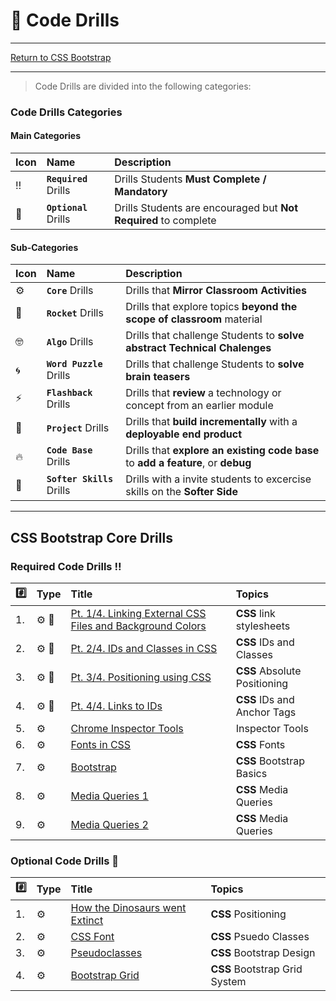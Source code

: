 # :dart: Code Drills

<hr>

[Return to CSS Bootstrap](../../../README.md#css-bootstrap)

<hr> 

> Code Drills are divided into the following categories: 

### Code Drills Categories

#### **Main Categories**

| Icon | Name | Description |
|:--|:--|:--|
| :bangbang:  | **`Required`** Drills  | Drills Students **Must Complete / Mandatory** |
| :diamond_shape_with_a_dot_inside:  | **`Optional`** Drills  | Drills Students are encouraged but **Not Required** to complete |

#### **Sub-Categories**

| Icon | Name | Description |
|:--|:--|:--|
| :gear:  | **`Core`** Drills  | Drills that **Mirror Classroom Activities**|
| :rocket:  | **`Rocket`** Drills  | Drills that explore topics **beyond the scope of classroom** material  |
| :nerd_face: | **`Algo`** Drills  | Drills that challenge Students to **solve abstract Technical Chalenges** |
| :cyclone: | **`Word Puzzle`** Drills  | Drills that challenge Students to **solve brain teasers**  |
|  :zap: | **`Flashback`** Drills  | Drills that **review** a technology or concept from an earlier module  |
| :triangular_flag_on_post: | **`Project`** Drills  | Drills that **build incrementally** with a **deployable end product** |
| :fire:  | **`Code Base`** Drills  | Drills that **explore an existing code base** to **add a feature**, or **debug** |
| :radio_button: | **`Softer Skills`** Drills  | Drills with a invite students to excercise skills on the **Softer Side** |

<hr>  


## CSS Bootstrap Core Drills

### Required Code Drills :bangbang:

| :hash: | Type | Title | Topics|
| :-- | :-- | :-- |:-- |
| 1. |  :gear: :triangular_flag_on_post: | [Pt. 1/4. Linking External CSS Files and Background Colors](./00-required-code-drills/01-core-css-background-and-files) | **CSS** link stylesheets |
| 2. |  :gear: :triangular_flag_on_post: | [Pt. 2/4. IDs and Classes in CSS](./00-required-code-drills/02-core-css-id-and-class) | **CSS** IDs and Classes|
| 3. |  :gear: :triangular_flag_on_post: | [Pt. 3/4. Positioning using CSS](./00-required-code-drills/03-core-css-positioning) | **CSS** Absolute Positioning |
| 4. | :gear: :triangular_flag_on_post: | [Pt. 4/4. Links to IDs](./00-required-code-drills/04-rock-css-anchors-and-id) | **CSS** IDs and Anchor Tags
| 5. |  :gear: | [Chrome Inspector Tools](./00-required-code-drills/05-core-inspector-tools) | Inspector Tools|
| 6. |  :gear: | [Fonts in CSS](./00-required-code-drills/06-core-bootstrap-basics) | **CSS** Fonts |
| 7. |  :gear: | [Bootstrap](./00-required-code-drills/07-proj-bootstrap) | **CSS** Bootstrap Basics|
| 8. |  :gear: | [Media Queries 1](./00-required-code-drills/08-core-css-media-queries-1) | **CSS** Media Queries |
| 9. |  :gear: | [Media Queries 2](./00-required-code-drills/09-core-css-media-queries-2) | **CSS** Media Queries |



###  Optional Code Drills :diamond_shape_with_a_dot_inside:

| :hash: | Type | Title | Topics|
| :-- | :-- | :-- |:-- | 
| 1. |  :gear: | [How the Dinosaurs went Extinct](./01-optional-code-drills/01-proj-meteor-drop) | **CSS** Positioning |
| 2. | :gear: | [CSS Font](./01-optional-code-drills/02-core-css-font) | **CSS** Psuedo Classes 
| 3. | :gear: | [Pseudoclasses](./01-optional-code-drills/03-rock-css-pseudoclasses) | **CSS** Bootstrap Design
| 4. | :gear: | [Bootstrap Grid](./01-optional-code-drills/04-proj-bootstrap-grid) | **CSS** Bootstrap Grid System


